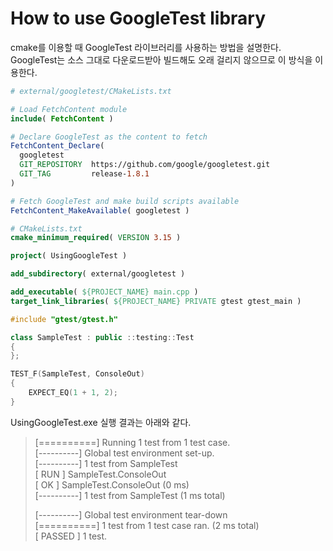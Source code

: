 # How to use GoogleTest library

cmake를 이용할 때 GoogleTest 라이브러리를 사용하는 방법을 설명한다. GoogleTest는 소스 그대로 다운로드받아 빌드해도 오래 걸리지 않으므로 이 방식을 이용한다.

```cmake
# external/googletest/CMakeLists.txt

# Load FetchContent module
include( FetchContent )

# Declare GoogleTest as the content to fetch
FetchContent_Declare(
  googletest
  GIT_REPOSITORY  https://github.com/google/googletest.git
  GIT_TAG         release-1.8.1
)

# Fetch GoogleTest and make build scripts available
FetchContent_MakeAvailable( googletest )
```

```cmake
# CMakeLists.txt
cmake_minimum_required( VERSION 3.15 )

project( UsingGoogleTest )

add_subdirectory( external/googletest )

add_executable( ${PROJECT_NAME} main.cpp )
target_link_libraries( ${PROJECT_NAME} PRIVATE gtest gtest_main )
```

```cpp
#include "gtest/gtest.h"

class SampleTest : public ::testing::Test
{
};

TEST_F(SampleTest, ConsoleOut)
{
	EXPECT_EQ(1 + 1, 2);
}
```

UsingGoogleTest.exe 실행 결과는 아래와 같다.

> [==========] Running 1 test from 1 test case.  
> [----------] Global test environment set-up.  
> [----------] 1 test from SampleTest  
> [ RUN      ] SampleTest.ConsoleOut  
> [       OK ] SampleTest.ConsoleOut (0 ms)  
> [----------] 1 test from SampleTest (1 ms total)  
>   
> [----------] Global test environment tear-down  
> [==========] 1 test from 1 test case ran. (2 ms total)  
> [  PASSED  ] 1 test.  
